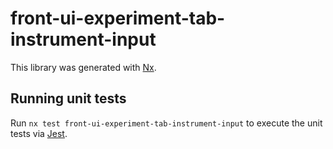 # front-ui-experiment-tab-instrument-input

This library was generated with [Nx](https://nx.dev).

## Running unit tests

Run `nx test front-ui-experiment-tab-instrument-input` to execute the unit tests via [Jest](https://jestjs.io).
